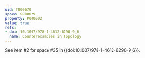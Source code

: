 ```yaml
---
uid: T000670
space: S000029
property: P000002
value: true
refs:
- doi: 10.1007/978-1-4612-6290-9_6
  name: Counterexamples in Topology
---
```


See item #2 for space #35 in {{doi:10.1007/978-1-4612-6290-9_6}}.
